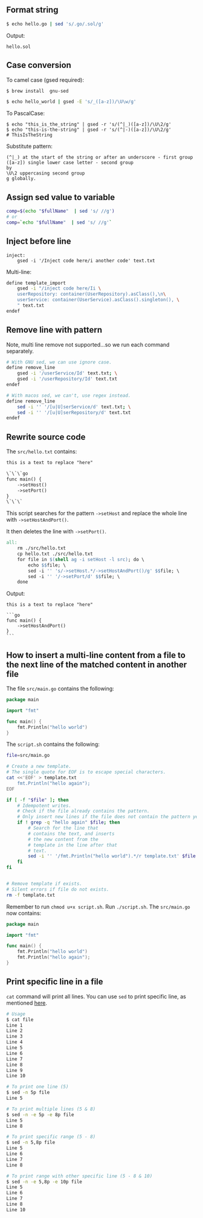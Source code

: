## Format string


```bash
$ echo hello.go | sed 's/.go/.sol/g'
```
Output:
```
hello.sol
```


## Case conversion
To camel case (gsed required):

```bash
$ brew install  gnu-sed

$ echo hello_world | gsed -E 's/_([a-z])/\U\w/g'
```

To PascalCase:
```
$ echo "this_is_the_string" | gsed -r 's/(^|_)([a-z])/\U\2/g'
$ echo "this-is-the-string" | gsed -r 's/(^|-)([a-z])/\U\2/g'
# ThisIsTheString
```

Substitute pattern:
```
(^|_) at the start of the string or after an underscore - first group
([a-z]) single lower case letter - second group
by
\U\2 uppercasing second group
g globally.
```

## Assign sed value to variable

```bash
comp=$(echo "$fullName"  | sed 's/ //g')
# or
comp=`echo "$fullName"  | sed 's/ //g'`
```


## Inject before line

```
inject:
	gsed -i '/Inject code here/i another code' text.txt
```

Multi-line:

```bash
define template_import
	gsed -i "/inject code here/Ii \
	userRepository: container(UserRepository).asClass(),\n\
	userService: container(UserService).asClass().singleton(), \
	" text.txt
endef
```

## Remove line with pattern

Note, multi line remove not supported...so we run each command separately.

```bash
# With GNU sed, we can use ignore case.
define remove_line
	gsed -i '/userService/Id' text.txt; \
	gsed -i '/userRepository/Id' text.txt
endef

# With macos sed, we can't, use regex instead.
define remove_line
	sed -i '' '/[u|U]serService/d' text.txt; \
	sed -i '' '/[u|U]serRepository/d' text.txt
endef
```


## Rewrite source code


The `src/hello.txt` contains:

```txt
this is a text to replace "here"

\`\`\`go
func main() {
	->setHost()
	->setPort()
}
\`\`\`
```

This script searches for the pattern `->setHost` and replace the whole line with `->setHostAndPort()`.

It then deletes the line with `->setPort()`.

```Makefile
all:
	rm ./src/hello.txt
	cp hello.txt ./src/hello.txt
	for file in $(shell ag -i setHost -l src); do \
		echo $$file; \
		sed -i '' 's/->setHost.*/->setHostAndPort()/g' $$file; \
		sed -i '' '/->setPort/d' $$file; \
	done
```



Output:

<!--You can escape backticks with four backticks-->
````
this is a text to replace "here"

```go
func main() {
	->setHostAndPort()
}
```
````

## How to insert a multi-line content from a file to the next line of the matched content in another file

The file `src/main.go` contains the following:
```go
package main

import "fmt"

func main() {
	fmt.Println("hello world")
}
```

The `script.sh` contains the following:

```bash
file=src/main.go

# Create a new template.
# The single quote for EOF is to escape special characters.
cat <<'EOF' > template.txt
	fmt.Println("hello again");
EOF

if [ -f "$file" ]; then
	# Idempotent writes.
	# Check if the file already contains the pattern.
	# Only insert new lines if the file does not contain the pattern yet.
	if ! grep -q "hello again" $file; then
		# Search for the line that
		# contains the text, and inserts
		# the new content from the
		# template in the line after that
		# text.
		sed -i '' '/fmt.Println("hello world").*/r template.txt' $file
	fi
fi


# Remove template if exists.
# Silent errors if file do not exists.
rm -f template.txt
```


Remember to run `chmod u+x script.sh`. Run `./script.sh`. The `src/main.go` now contains:

```go
package main

import "fmt"

func main() {
	fmt.Println("hello world")
	fmt.Println("hello again");
}
```


## Print specific line in a file


`cat` command will print all lines. You can use `sed` to print specific line, as mentioned [here](https://unix.stackexchange.com/questions/288521/with-the-linux-cat-command-how-do-i-show-only-certain-lines-by-number).

```bash
# Usage
$ cat file
Line 1
Line 2
Line 3
Line 4
Line 5
Line 6
Line 7
Line 8
Line 9
Line 10

# To print one line (5)
$ sed -n 5p file
Line 5

# To print multiple lines (5 & 8)
$ sed -n -e 5p -e 8p file
Line 5
Line 8

# To print specific range (5 - 8)
$ sed -n 5,8p file
Line 5
Line 6
Line 7
Line 8

# To print range with other specific line (5 - 8 & 10)
$ sed -n -e 5,8p -e 10p file
Line 5
Line 6
Line 7
Line 8
Line 10
```

